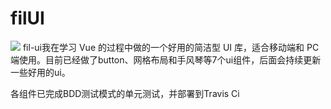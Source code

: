 # filUI 
![](https://user-gold-cdn.xitu.io/2020/5/22/1723bbf20a61da0d?w=800&h=800&f=png&s=407331)
fil-ui我在学习 Vue 的过程中做的一个好用的简洁型 UI 库，适合移动端和 PC 端使用。目前已经做了button、网格布局和手风琴等7个ui组件，后面会持续更新一些好用的ui。

各组件已完成BDD测试模式的单元测试，并部署到Travis Ci


